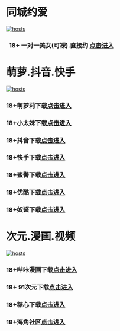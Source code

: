 # 同城约爱
[](#聊天)
[![hosts](https://av8600.github.io/image/ha1.jpg)](#22-如何修改hosts)
###    18+ 一对一美女(可裸).直接约 [点击进入](https://jy09110519-1317033022.cos.accelerate.myqcloud.com/location.html?t=001gz_298)
# 萌萝.抖音.快手
[](#聊天)
[![hosts](https://av8600.github.io/image/ha2.jpg)](#22-如何修改hosts)
### 18+萌萝莉下载[点击进入](https://bih9j6ch7d.top/?channel_code=MIM07BG)
### 18+小太妹下载[点击进入](https://7qfs2x4h2p.top/?channel_code=MIM03BG)
### 18+抖音下载[点击进入](https://sjzu3e5o35.top/?channel_code=MIM05BG1)
### 18+快手下载[点击进入](https://u3ubqmblsk.top/?channel_code=MIM04BG1)
### 18+蜜臀下载[点击进入](https://rlszd4quxp.top/?channel_code=MIM18BGG)
### 18+优酷下载[点击进入](https://0ihv1k0w6c.top/?channel_code=MIM13BG)
### 18+奴酱下载[点击进入](https://50odkxk5tp.top/?channel_code=MIM17BG2)
# 次元.漫画.视频
[](#聊天)
[![hosts](https://av8600.github.io/image/ha3.jpg)](#22-如何修改hosts)
### 18+哔咔漫画下载[点击进入](https://bk8v3pkx.com?ch=oebg21bk)
### 18+ 91次元下载[点击进入](https://912k6awg.com/?ch=oebg21cy)
### 18+糖心下载[点击进入](https://txwqbkzd.com/?_c=oebg31tx)
### 18+海角社区[点击进入](https://d.hj94tg.com/?channel=ykhjqq1)


